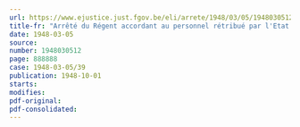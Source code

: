```yaml
---
url: https://www.ejustice.just.fgov.be/eli/arrete/1948/03/05/1948030512/justel
title-fr: "Arrêté du Régent accordant au personnel rétribué par l'Etat un pécule de vacances pour l'année 1947"
date: 1948-03-05
source:
number: 1948030512
page: 888888
case: 1948-03-05/39
publication: 1948-10-01
starts:
modifies:
pdf-original:
pdf-consolidated:
---
```


